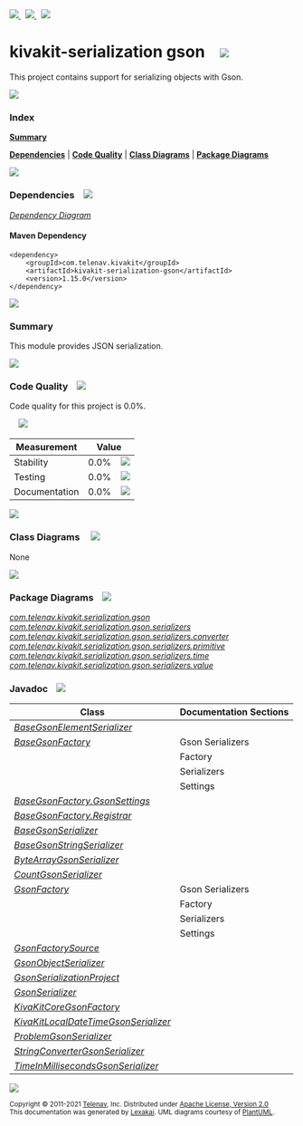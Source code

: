 [//]: # (start-user-text)

<a href="https://www.kivakit.org">
<img src="https://telenav.github.io/telenav-assets/images/icons/web-32.png" srcset="https://telenav.github.io/telenav-assets/images/icons/web-32-2x.png 2x"/>
</a>
&nbsp;
<a href="https://twitter.com/openkivakit">
<img src="https://telenav.github.io/telenav-assets/images/logos/twitter/twitter-32.png" srcset="https://telenav.github.io/telenav-assets/images/logos/twitter/twitter-32-2x.png 2x"/>
</a>
&nbsp;
<a href="https://kivakit.zulipchat.com">
<img src="https://telenav.github.io/telenav-assets/images/logos/zulip/zulip-32.png" srcset="https://telenav.github.io/telenav-assets/images/logos/zulip/zulip-32-2x.png 2x"/>
</a>

[//]: # (end-user-text)

# kivakit-serialization gson &nbsp;&nbsp; <img src="https://telenav.github.io/telenav-assets/images/icons/communicate-64.png" srcset="https://telenav.github.io/telenav-assets/images/icons/communicate-64-2x.png 2x"/>

This project contains support for serializing objects with Gson.

<img src="https://telenav.github.io/telenav-assets/images/separators/horizontal-line-512.png" srcset="https://telenav.github.io/telenav-assets/images/separators/horizontal-line-512-2x.png 2x"/>

### Index

[**Summary**](#summary)  

[**Dependencies**](#dependencies) | [**Code Quality**](#code-quality) | [**Class Diagrams**](#class-diagrams) | [**Package Diagrams**](#package-diagrams)

<img src="https://telenav.github.io/telenav-assets/images/separators/horizontal-line-512.png" srcset="https://telenav.github.io/telenav-assets/images/separators/horizontal-line-512-2x.png 2x"/>

### Dependencies <a name="dependencies"></a> &nbsp;&nbsp; <img src="https://telenav.github.io/telenav-assets/images/icons/dependencies-32.png" srcset="https://telenav.github.io/telenav-assets/images/icons/dependencies-32-2x.png 2x"/>

[*Dependency Diagram*](https://www.kivakit.org/1.15.0/lexakai/kivakit/kivakit-serialization/gson/documentation/diagrams/dependencies.svg)

#### Maven Dependency

    <dependency>
        <groupId>com.telenav.kivakit</groupId>
        <artifactId>kivakit-serialization-gson</artifactId>
        <version>1.15.0</version>
    </dependency>

<img src="https://telenav.github.io/telenav-assets/images/separators/horizontal-line-128.png" srcset="https://telenav.github.io/telenav-assets/images/separators/horizontal-line-128-2x.png 2x"/>

[//]: # (start-user-text)

### Summary <a name = "summary"></a>

This module provides JSON serialization.

[//]: # (end-user-text)

<img src="https://telenav.github.io/telenav-assets/images/separators/horizontal-line-128.png" srcset="https://telenav.github.io/telenav-assets/images/separators/horizontal-line-128-2x.png 2x"/>

### Code Quality <a name="code-quality"></a> &nbsp;&nbsp; <img src="https://telenav.github.io/telenav-assets/images/icons/ruler-32.png" srcset="https://telenav.github.io/telenav-assets/images/icons/ruler-32-2x.png 2x"/>

Code quality for this project is 0.0%.  
  
&nbsp; &nbsp; <img src="https://telenav.github.io/telenav-assets/images/meters/meter-0-96.png" srcset="https://telenav.github.io/telenav-assets/images/meters/meter-0-96-2x.png 2x"/>

| Measurement   | Value                    |
|---------------|--------------------------|
| Stability     | 0.0%&nbsp; &nbsp; <img src="https://telenav.github.io/telenav-assets/images/meters/meter-0-96.png" srcset="https://telenav.github.io/telenav-assets/images/meters/meter-0-96-2x.png 2x"/>     |
| Testing       | 0.0%&nbsp; &nbsp; <img src="https://telenav.github.io/telenav-assets/images/meters/meter-0-96.png" srcset="https://telenav.github.io/telenav-assets/images/meters/meter-0-96-2x.png 2x"/>       |
| Documentation | 0.0%&nbsp; &nbsp; <img src="https://telenav.github.io/telenav-assets/images/meters/meter-0-96.png" srcset="https://telenav.github.io/telenav-assets/images/meters/meter-0-96-2x.png 2x"/> |

<img src="https://telenav.github.io/telenav-assets/images/separators/horizontal-line-128.png" srcset="https://telenav.github.io/telenav-assets/images/separators/horizontal-line-128-2x.png 2x"/>

### Class Diagrams <a name="class-diagrams"></a> &nbsp; &nbsp; <img src="https://telenav.github.io/telenav-assets/images/icons/diagram-40.png" srcset="https://telenav.github.io/telenav-assets/images/icons/diagram-40-2x.png 2x"/>

None

<img src="https://telenav.github.io/telenav-assets/images/separators/horizontal-line-128.png" srcset="https://telenav.github.io/telenav-assets/images/separators/horizontal-line-128-2x.png 2x"/>

### Package Diagrams <a name="package-diagrams"></a> &nbsp;&nbsp; <img src="https://telenav.github.io/telenav-assets/images/icons/box-24.png" srcset="https://telenav.github.io/telenav-assets/images/icons/box-24-2x.png 2x"/>

[*com.telenav.kivakit.serialization.gson*](https://www.kivakit.org/1.15.0/lexakai/kivakit/kivakit-serialization/gson/documentation/diagrams/com.telenav.kivakit.serialization.gson.svg)  
[*com.telenav.kivakit.serialization.gson.serializers*](https://www.kivakit.org/1.15.0/lexakai/kivakit/kivakit-serialization/gson/documentation/diagrams/com.telenav.kivakit.serialization.gson.serializers.svg)  
[*com.telenav.kivakit.serialization.gson.serializers.converter*](https://www.kivakit.org/1.15.0/lexakai/kivakit/kivakit-serialization/gson/documentation/diagrams/com.telenav.kivakit.serialization.gson.serializers.converter.svg)  
[*com.telenav.kivakit.serialization.gson.serializers.primitive*](https://www.kivakit.org/1.15.0/lexakai/kivakit/kivakit-serialization/gson/documentation/diagrams/com.telenav.kivakit.serialization.gson.serializers.primitive.svg)  
[*com.telenav.kivakit.serialization.gson.serializers.time*](https://www.kivakit.org/1.15.0/lexakai/kivakit/kivakit-serialization/gson/documentation/diagrams/com.telenav.kivakit.serialization.gson.serializers.time.svg)  
[*com.telenav.kivakit.serialization.gson.serializers.value*](https://www.kivakit.org/1.15.0/lexakai/kivakit/kivakit-serialization/gson/documentation/diagrams/com.telenav.kivakit.serialization.gson.serializers.value.svg)

### Javadoc <a name="code-quality"></a> &nbsp;&nbsp; <img src="https://telenav.github.io/telenav-assets/images/icons/books-24.png" srcset="https://telenav.github.io/telenav-assets/images/icons/books-24-2x.png 2x"/>

| Class | Documentation Sections  |
|-------|-------------------------|
| [*BaseGsonElementSerializer*](https://www.kivakit.org/1.15.0/javadoc/kivakit/kivakit-serialization-gson/com/telenav/kivakit/serialization/gson/serializers/BaseGsonElementSerializer.html) |  |  
| [*BaseGsonFactory*](https://www.kivakit.org/1.15.0/javadoc/kivakit/kivakit-serialization-gson/com/telenav/kivakit/serialization/gson/BaseGsonFactory.html) | Gson Serializers |  
| | Factory |  
| | Serializers |  
| | Settings |  
| [*BaseGsonFactory.GsonSettings*](https://www.kivakit.org/1.15.0/javadoc/kivakit/kivakit-serialization-gson/com/telenav/kivakit/serialization/gson/BaseGsonFactory.GsonSettings.html) |  |  
| [*BaseGsonFactory.Registrar*](https://www.kivakit.org/1.15.0/javadoc/kivakit/kivakit-serialization-gson/com/telenav/kivakit/serialization/gson/BaseGsonFactory.Registrar.html) |  |  
| [*BaseGsonSerializer*](https://www.kivakit.org/1.15.0/javadoc/kivakit/kivakit-serialization-gson/com/telenav/kivakit/serialization/gson/serializers/BaseGsonSerializer.html) |  |  
| [*BaseGsonStringSerializer*](https://www.kivakit.org/1.15.0/javadoc/kivakit/kivakit-serialization-gson/com/telenav/kivakit/serialization/gson/serializers/BaseGsonStringSerializer.html) |  |  
| [*ByteArrayGsonSerializer*](https://www.kivakit.org/1.15.0/javadoc/kivakit/kivakit-serialization-gson/com/telenav/kivakit/serialization/gson/serializers/primitive/ByteArrayGsonSerializer.html) |  |  
| [*CountGsonSerializer*](https://www.kivakit.org/1.15.0/javadoc/kivakit/kivakit-serialization-gson/com/telenav/kivakit/serialization/gson/serializers/value/CountGsonSerializer.html) |  |  
| [*GsonFactory*](https://www.kivakit.org/1.15.0/javadoc/kivakit/kivakit-serialization-gson/com/telenav/kivakit/serialization/gson/GsonFactory.html) | Gson Serializers |  
| | Factory |  
| | Serializers |  
| | Settings |  
| [*GsonFactorySource*](https://www.kivakit.org/1.15.0/javadoc/kivakit/kivakit-serialization-gson/com/telenav/kivakit/serialization/gson/GsonFactorySource.html) |  |  
| [*GsonObjectSerializer*](https://www.kivakit.org/1.15.0/javadoc/kivakit/kivakit-serialization-gson/com/telenav/kivakit/serialization/gson/GsonObjectSerializer.html) |  |  
| [*GsonSerializationProject*](https://www.kivakit.org/1.15.0/javadoc/kivakit/kivakit-serialization-gson/com/telenav/kivakit/serialization/gson/GsonSerializationProject.html) |  |  
| [*GsonSerializer*](https://www.kivakit.org/1.15.0/javadoc/kivakit/kivakit-serialization-gson/com/telenav/kivakit/serialization/gson/serializers/GsonSerializer.html) |  |  
| [*KivaKitCoreGsonFactory*](https://www.kivakit.org/1.15.0/javadoc/kivakit/kivakit-serialization-gson/com/telenav/kivakit/serialization/gson/KivaKitCoreGsonFactory.html) |  |  
| [*KivaKitLocalDateTimeGsonSerializer*](https://www.kivakit.org/1.15.0/javadoc/kivakit/kivakit-serialization-gson/com/telenav/kivakit/serialization/gson/serializers/time/KivaKitLocalDateTimeGsonSerializer.html) |  |  
| [*ProblemGsonSerializer*](https://www.kivakit.org/1.15.0/javadoc/kivakit/kivakit-serialization-gson/com/telenav/kivakit/serialization/gson/serializers/value/ProblemGsonSerializer.html) |  |  
| [*StringConverterGsonSerializer*](https://www.kivakit.org/1.15.0/javadoc/kivakit/kivakit-serialization-gson/com/telenav/kivakit/serialization/gson/serializers/converter/StringConverterGsonSerializer.html) |  |  
| [*TimeInMillisecondsGsonSerializer*](https://www.kivakit.org/1.15.0/javadoc/kivakit/kivakit-serialization-gson/com/telenav/kivakit/serialization/gson/serializers/time/TimeInMillisecondsGsonSerializer.html) |  |  

[//]: # (start-user-text)



[//]: # (end-user-text)

<img src="https://telenav.github.io/telenav-assets/images/separators/horizontal-line-512.png" srcset="https://telenav.github.io/telenav-assets/images/separators/horizontal-line-512-2x.png 2x"/>

<sub>Copyright &#169; 2011-2021 [Telenav](https://telenav.com), Inc. Distributed under [Apache License, Version 2.0](LICENSE)</sub>  
<sub>This documentation was generated by [Lexakai](https://lexakai.org). UML diagrams courtesy of [PlantUML](https://plantuml.com).</sub>
